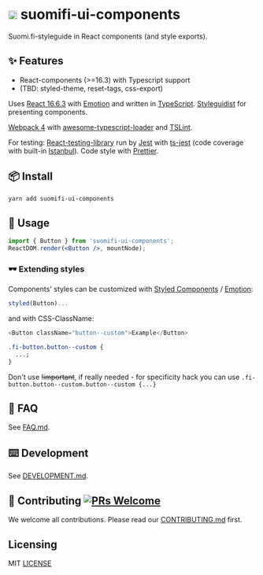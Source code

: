 # <img src="https://avatars0.githubusercontent.com/u/11345641?s=88&v=4" alt="VRK" width="18"/> suomifi-ui-components

Suomi.fi-styleguide in React components (and style exports).

## ✨ Features

- React-components (>=16.3) with Typescript support
- (TBD: styled-theme, reset-tags, css-export)

Uses [React 16.6.3](https://github.com/facebook/react) with [Emotion](https://github.com/emotion-js/emotion) and written in [TypeScript](https://github.com/Microsoft/TypeScript). [Styleguidist](https://github.com/styleguidist/react-styleguidist) for presenting components.

[Webpack 4](https://github.com/webpack/webpack) with [awesome-typescript-loader](https://github.com/s-panferov/awesome-typescript-loader) and [TSLint](https://github.com/palantir/tslint).

For testing: [React-testing-library](https://github.com/kentcdodds/react-testing-library) run by [Jest](https://github.com/facebook/jest) with [ts-jest](https://github.com/kulshekhar/ts-jest) (code coverage with built-in [Istanbul](https://github.com/istanbuljs)). Code style with [Prettier](https://github.com/prettier/prettier).

## 📦 Install

```bash
yarn add suomifi-ui-components
```

## 🔨 Usage

```jsx
import { Button } from 'suomifi-ui-components';
ReactDOM.render(<Button />, mountNode);
```

### 🕶 Extending styles

Components' styles can be customized with [Styled Components](https://github.com/styled-components/styled-components) / [Emotion](https://github.com/emotion-js/emotion):

```javascript
styled(Button)...
```

and with CSS-ClassName:

```javascript
<Button className="button--custom">Example</Button>
```

```css
.fi-button.button--custom {
  ...;
}
```

Don't use ~~!important~~, if really needed - for specificity hack you can use `.fi-button.button--custom.button--custom {...}`

## 🔮 FAQ

See [FAQ.md](/FAQ.md).

## ⌨️ Development

See [DEVELOPMENT.md](/DEVELOPMENT.md).

## 🤝 Contributing [![PRs Welcome](https://img.shields.io/badge/PRs-welcome-brightgreen.svg?style=flat-square)](http://makeapullrequest.com)

We welcome all contributions. Please read our [CONTRIBUTING.md](/CONTRIBUTING.md) first.

## Licensing

MIT [LICENSE](/LICENSE)

